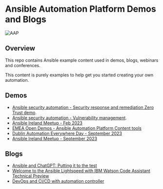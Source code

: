 # Ansible Automation Platform Demos and Blogs

![AAP](assets/img/rh-ansible-automation-platform.png)

## Overview

This repo contains Ansible example content used in demos, blogs, webinars and conferences.

This content is purely examples to help get you started creating your own automation.

## Demos

- [Ansible security automation - Security response and remediation Zero Trust demo](./demos/zta-windows/README.md).
- [Ansible security automation - Vulnerability management](./demos/vulnerability/README.md).
- [Ansible Ireland Meetup - Feb 2023](./demos/dublin_meetup_feb2023/README.md)
- [EMEA Open Demos - Ansible Automation Platform Content tools](./demos/content_tools_webinar_apr_2023/README.md)
- [Dublin Automation Everywhere Day - September 2023](./demos/dublin_automation_day_sep_2023/README.md)
- [Ansible Ireland Meetup - September 2023](./demos/dublin_automation_day_sep_2023/README.md)

## Blogs

- [Ansible and ChatGPT: Putting it to the test](./blogs/chatgpt-blog/README.md)
- [Welcome to the Ansible Lightspeed with IBM Watson Code Assistant Technical Preview](./blogs/lightspeed_tech_preview_jun2023/README.md)
- [DevOps and CI/CD with automation controller](./blogs/devops-controller-blog/README.md)
